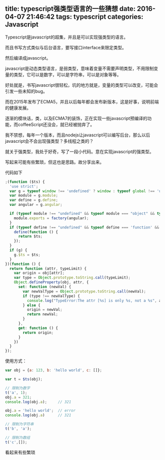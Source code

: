 title: typescript强类型语言的一些猜想
date: 2016-04-07 21:46:42
tags: typescript
categories: Javascript
---

Typescript是javascript的超集，并且是可以实现强类型的语言。

而且书写方式类似与后台语言，要写接口interface来限定类型。

然后编译成javascript。

javascript是动态类型语言，是弱类型，意味着变量不需要声明类型，不用限制变量的类型，它可以是数字，可以是字符串，可以是对象等等。

好处就是，书写javascript很轻松，坑的地方就是，变量的类型可以改变，可能会引发一些未知的bug。

而在2015年发布了ECMA5，并且以后每年都会发布新版本，这是好事，说明前端的健康发展。

逐渐的模块话，类，以及ECMA7的装饰，正在实现一些javascript预编译的功能，而coffeeScript还没会，就已经被抛弃了。

我不禁想，每年一个版本，而且nodejs让javascript可以编写后台，那么以后javascript会不会出现强类型？多线程之类的？

就关于强类型，我处于好奇，写了一段小代码。意在实现javascript的强类型。

写起来可能有些繁琐，但这也是思路。故分享出来。

代码如下

<!-- more -->

```js
;(function ($ts) {
  'use strict';
  var g = typeof window !== 'undefined' ? window : typeof global !== 'undefined' ? global : this;
  var module = g.module;
  var define = g.define;
  var angular = g.angular;

  if (typeof module !== "undefined" && typeof module === "object" && typeof module.exports === "object") {
    module.exports = factory(angular);
  }
  if (typeof define !== "undefined" && typeof define === 'function' && typeof define.amd === 'object' && define.amd) {
    define(function () {
      return $ts;
    });
  }
  if (g) {
    g.$ts = $ts;
  }
})(function () {
  return function (attr, typeLimit) {
    var origin = obj[attr];
    var type = Object.prototype.toString.call(typeLimit);
    Object.defineProperty(obj, attr, {
      set: function (newVal) {
        var newValType = Object.prototype.toString.call(newVal);
        if (type !== newValType) {
          console.log("TypeError:The attr [%s] is only %s, not a %s", attr, type, newValType);
        } else {
          origin = newVal;
          return newVal;
        }
      },
      get: function () {
        return origin;
      }
    })
  }
});

```

使用方式：

```js
var obj = {a: 123, b: 'hello world', c: []};

var t = $ts(obj);

// 限制为数字
t('a', 1);
obj.a = 321;
console.log(obj.a);     // 321

obj.a = 'hello world';  // error
console.log(obj.a)      // 321

// 限制为字符串
t('b', 'a');

// 限制为数组
t('c',[]);

```

看起来有些繁琐
